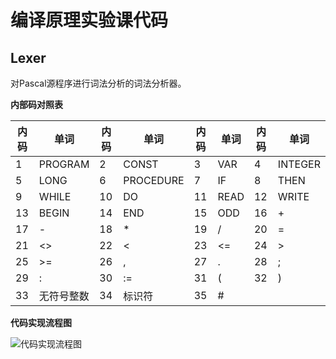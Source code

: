 # 编译原理实验课代码

## Lexer

对Pascal源程序进行词法分析的词法分析器。

**内部码对照表**

| 内码 | 单词       | 内码 | 单词      | 内码 | 单词 | 内码 | 单词    |
| ---- | ---------- | ---- | --------- | ---- | ---- | ---- | ------- |
| 1    | PROGRAM    | 2    | CONST     | 3    | VAR  | 4    | INTEGER |
| 5    | LONG       | 6    | PROCEDURE | 7    | IF   | 8    | THEN    |
| 9    | WHILE      | 10   | DO        | 11   | READ | 12   | WRITE   |
| 13   | BEGIN      | 14   | END       | 15   | ODD  | 16   | +       |
| 17   | -          | 18   | *         | 19   | /    | 20   | =       |
| 21   | <>         | 22   | <         | 23   | <=   | 24   | >       |
| 25   | >=         | 26   | ,         | 27   | .    | 28   | ;       |
| 29   | :          | 30   | :=        | 31   | (    | 32   | )       |
| 33   | 无符号整数 | 34   | 标识符    | 35   | #    |      |         |

**代码实现流程图**

![代码实现流程图](https://fries-image.oss-cn-hangzhou.aliyuncs.com/github/lexer_process.png)